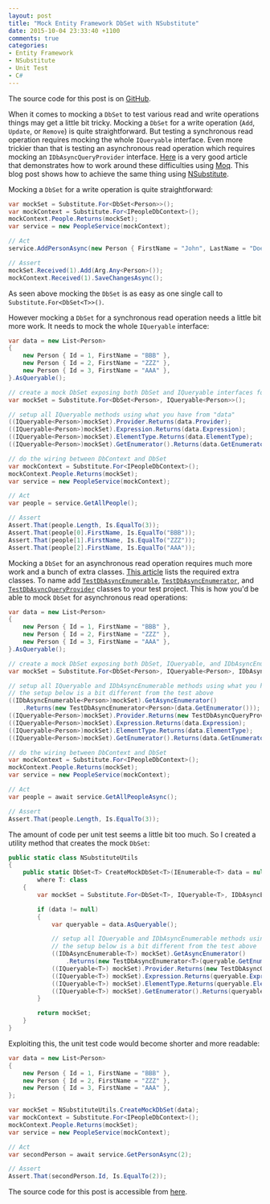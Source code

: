 ```yaml
---
layout: post
title: "Mock Entity Framework DbSet with NSubstitute"
date: 2015-10-04 23:33:40 +1100
comments: true
categories: 
- Entity Framework
- NSubstitute
- Unit Test
- C#
---
```

The source code for this post is on [GitHub](https://github.com/sinairv/MockEfDbSetWithNSubstitute).

When it comes to mocking a `DbSet` to test various read and write operations things may get a little bit tricky. Mocking a `DbSet` for a write operation (`Add`, `Update`, or `Remove`) is quite straightforward. But testing a synchronous read operation requires mocking the whole `IQueryable` interface. Even more trickier than that is testing an asynchronous read operation which requires mocking an `IDbAsyncQueryProvider` interface. [Here](https://msdn.microsoft.com/en-au/data/dn314429.aspx) is a very good article that demonstrates how to work around these difficulties using [Moq](https://github.com/Moq/moq4). This blog post shows how to achieve the same thing using [NSubstitute](http://nsubstitute.github.io/).

Mocking a `DbSet` for a write operation is quite straightforward:

```csharp
var mockSet = Substitute.For<DbSet<Person>>();
var mockContext = Substitute.For<IPeopleDbContext>();
mockContext.People.Returns(mockSet);
var service = new PeopleService(mockContext);

// Act
service.AddPersonAsync(new Person { FirstName = "John", LastName = "Doe" });

// Assert
mockSet.Received(1).Add(Arg.Any<Person>());
mockContext.Received(1).SaveChangesAsync();
```

As seen above mocking the `DbSet` is as easy as one single call to `Substitute.For<DbSet<T>>()`.

However mocking a `DbSet` for a synchronous read operation needs a little bit more work. It needs to mock the whole `IQueryable` interface:

```csharp
var data = new List<Person> 
{ 
    new Person { Id = 1, FirstName = "BBB" }, 
    new Person { Id = 2, FirstName = "ZZZ" }, 
    new Person { Id = 3, FirstName = "AAA" }, 
}.AsQueryable();

// create a mock DbSet exposing both DbSet and IQueryable interfaces for setup
var mockSet = Substitute.For<DbSet<Person>, IQueryable<Person>>();

// setup all IQueryable methods using what you have from "data"
((IQueryable<Person>)mockSet).Provider.Returns(data.Provider);
((IQueryable<Person>)mockSet).Expression.Returns(data.Expression);
((IQueryable<Person>)mockSet).ElementType.Returns(data.ElementType);
((IQueryable<Person>)mockSet).GetEnumerator().Returns(data.GetEnumerator());

// do the wiring between DbContext and DbSet
var mockContext = Substitute.For<IPeopleDbContext>();
mockContext.People.Returns(mockSet);
var service = new PeopleService(mockContext);

// Act
var people = service.GetAllPeople();

// Assert
Assert.That(people.Length, Is.EqualTo(3));
Assert.That(people[0].FirstName, Is.EqualTo("BBB"));
Assert.That(people[1].FirstName, Is.EqualTo("ZZZ"));
Assert.That(people[2].FirstName, Is.EqualTo("AAA"));
```

Mocking a `DbSet` for an asynchronous read operation requires much more work and a bunch of extra classes. [This article](https://msdn.microsoft.com/en-au/data/dn314429.aspx) lists the required extra classes. To name add [`TestDbAsyncEnumerable`](https://github.com/sinairv/MockEfDbSetWithNSubstitute/blob/master/MockEfDbSet.Test/TestUtils/TestDbAsyncEnumerable.cs), [`TestDbAsyncEnumerator`](https://github.com/sinairv/MockEfDbSetWithNSubstitute/blob/master/MockEfDbSet.Test/TestUtils/TestDbAsyncEnumerator.cs), and [`TestDbAsyncQueryProvider`](https://github.com/sinairv/MockEfDbSetWithNSubstitute/blob/master/MockEfDbSet.Test/TestUtils/TestDbAsyncQueryProvider.cs) classes to your test project. This is how you'd be able to mock `DbSet` for asynchronous read operations:

```csharp
var data = new List<Person> 
{ 
    new Person { Id = 1, FirstName = "BBB" }, 
    new Person { Id = 2, FirstName = "ZZZ" }, 
    new Person { Id = 3, FirstName = "AAA" }, 
}.AsQueryable();

// create a mock DbSet exposing both DbSet, IQueryable, and IDbAsyncEnumerable interfaces for setup
var mockSet = Substitute.For<DbSet<Person>, IQueryable<Person>, IDbAsyncEnumerable<Person>>();

// setup all IQueryable and IDbAsyncEnumerable methods using what you have from "data"
// the setup below is a bit different from the test above
((IDbAsyncEnumerable<Person>)mockSet).GetAsyncEnumerator()
    .Returns(new TestDbAsyncEnumerator<Person>(data.GetEnumerator()));
((IQueryable<Person>)mockSet).Provider.Returns(new TestDbAsyncQueryProvider<Person>(data.Provider));
((IQueryable<Person>)mockSet).Expression.Returns(data.Expression);
((IQueryable<Person>)mockSet).ElementType.Returns(data.ElementType);
((IQueryable<Person>)mockSet).GetEnumerator().Returns(data.GetEnumerator());

// do the wiring between DbContext and DbSet
var mockContext = Substitute.For<IPeopleDbContext>();
mockContext.People.Returns(mockSet);
var service = new PeopleService(mockContext);

// Act
var people = await service.GetAllPeopleAsync();

// Assert
Assert.That(people.Length, Is.EqualTo(3));
```

The amount of code per unit test seems a little bit too much. So I created a utility method that creates the mock `DbSet`:

```csharp
public static class NSubstituteUtils
{
    public static DbSet<T> CreateMockDbSet<T>(IEnumerable<T> data = null)
        where T: class
    {
        var mockSet = Substitute.For<DbSet<T>, IQueryable<T>, IDbAsyncEnumerable<T>>();

        if (data != null)
        {
            var queryable = data.AsQueryable();

            // setup all IQueryable and IDbAsyncEnumerable methods using what you have from "data"
            // the setup below is a bit different from the test above
            ((IDbAsyncEnumerable<T>) mockSet).GetAsyncEnumerator()
                .Returns(new TestDbAsyncEnumerator<T>(queryable.GetEnumerator()));
            ((IQueryable<T>) mockSet).Provider.Returns(new TestDbAsyncQueryProvider<T>(queryable.Provider));
            ((IQueryable<T>) mockSet).Expression.Returns(queryable.Expression);
            ((IQueryable<T>) mockSet).ElementType.Returns(queryable.ElementType);
            ((IQueryable<T>) mockSet).GetEnumerator().Returns(queryable.GetEnumerator());
        }

        return mockSet;
    }
}
``` 

Exploiting this, the unit test code would become shorter and more readable:

```csharp
var data = new List<Person> 
{ 
    new Person { Id = 1, FirstName = "BBB" }, 
    new Person { Id = 2, FirstName = "ZZZ" }, 
    new Person { Id = 3, FirstName = "AAA" }, 
};

var mockSet = NSubstituteUtils.CreateMockDbSet(data);
var mockContext = Substitute.For<IPeopleDbContext>();
mockContext.People.Returns(mockSet);
var service = new PeopleService(mockContext);

// Act
var secondPerson = await service.GetPersonAsync(2);

// Assert
Assert.That(secondPerson.Id, Is.EqualTo(2));
```

The source code for this post is accessible from [here](https://github.com/sinairv/MockEfDbSetWithNSubstitute).
